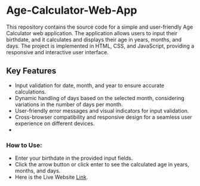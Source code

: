 # Age-Calculator-Web-App

This repository contains the source code for a simple and user-friendly Age Calculator web application. The application allows users to input their birthdate, and it calculates and displays their age in years, months, and days. The project is implemented in HTML, CSS, and JavaScript, providing a responsive and interactive user interface.

## Key Features

- Input validation for date, month, and year to ensure accurate calculations.
- Dynamic handling of days based on the selected month, considering variations in the number of days per month.
- User-friendly error messages and visual indicators for input validation.
- Cross-browser compatibility and responsive design for a seamless user experience on different devices.
-

### How to Use:

- Enter your birthdate in the provided input fields.
- Click the arrow button or click enter to see the calculated age in years, months, and days.
- Here is the Live Website [Link](https://age-calculator-web-app-sithu-thedev.netlify.app/).
